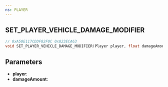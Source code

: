 ```yaml
---
ns: PLAYER
---
```

## SET_PLAYER_VEHICLE_DAMAGE_MODIFIER

```c
// 0xA50E117CDDF82F0C 0x823ECA63
void SET_PLAYER_VEHICLE_DAMAGE_MODIFIER(Player player, float damageAmount);
```


## Parameters
* **player**: 
* **damageAmount**: 


